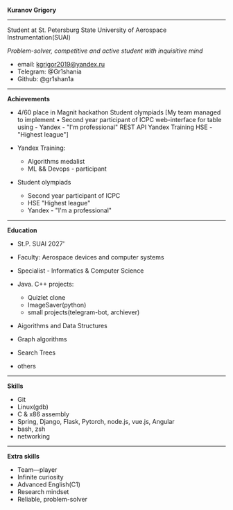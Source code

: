 ****Kuranov Grigory****

---

Student at St. Petersburg State University of Aerospace Instrumentation(SUAI)



_Problem-solver, competitive and active student with inquisitive mind_

- email: kgrigor2019@yandex.ru
- Telegram: @Gr1shania
- Github: @gr1shan1a


---
**Achievements**

- 4/60 place in Magnit hackathon Student olympiads
[My team managed to implement • Second year participant of ICPC web-interface for table using - Yandex - "I'm professional" REST API Yandex Training HSE - "Highest league"]

- Yandex Training:
  - Algorithms medalist
  - ML && Devops - participant
 
- Student olympiads
  - Second year participant of ICPC
  - HSE "Highest league"
  - Yandex - "I'm a professional"
 
--- 

**Education**

- St.P. SUAI 2027'

- Faculty: Aerospace devices and computer systems
- Specialist - lnformatics & Computer Science

- Java. C++ projects:

  - Quizlet clone
  - ImageSaver(python)
  - small projects(telegram-bot, archiever)
- Aigorithms and Data Structures
 - Graph algorithms
 - Search Trees
 - others
---
  **Skills**



  - Git
  - Linux(gdb)
  - C & x86 assembly 
  - Spring, Django, Flask, Pytorch, node.js, vue.js, Angular
  - bash, zsh
  - networking
---
**Extra skills**

- Team—player
- Infinite curiosity
- Advanced English(C1)
- Research mindset
- Reliable, problem-solver
